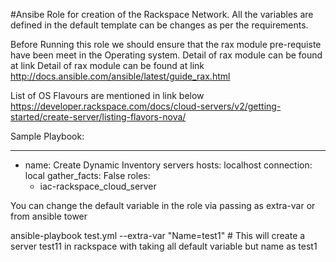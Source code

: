 #Ansibe Role for creation of the Rackspace Network.
 All the variables are defined in the default template can be changes as per the requirements.

Before Running this role we should ensure that the rax module pre-requiste have been meet in the Operating system.
Detail of rax module can be found at link Detail of rax module can be found at link 
http://docs.ansible.com/ansible/latest/guide_rax.html

List of OS Flavours are mentioned in link below 
https://developer.rackspace.com/docs/cloud-servers/v2/getting-started/create-server/listing-flavors-nova/

Sample Playbook:

---
- name: Create Dynamic Inventory servers
  hosts: localhost
  connection: local
  gather_facts: False
  roles:
  - iac-rackspace_cloud_server


You can change the default variable in the role via passing as extra-var or from ansible tower 

ansible-playbook test.yml --extra-var "Name=test1" # This will create a server test11 in rackspace with taking all default variable but name as test1
